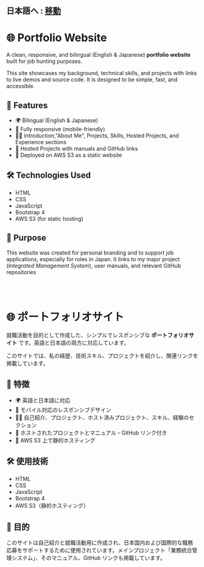 ## 日本語へ : [移動](#japanese-section)

# 🌐 Portfolio Website

A clean, responsive, and bilingual (English & Japanese) **portfolio website** built for job hunting purposes.

This site showcases my background, technical skills, and projects with links to live demos and source code. It is designed to be simple, fast, and accessible.

## 🧩 Features

- 🌍 Bilingual (English & Japanese)
- 📱 Fully responsive (mobile-friendly)
- 🧑‍💼 Introduction,"About Me", Projects, Skills, Hosted Projects, and Experience sections
- 🔗 Hosted Projects with manuals and GitHub links
- 🚀 Deployed on AWS S3 as a static website

## 🛠️ Technologies Used

- HTML
- CSS
- JavaScript
- Bootstrap 4
- AWS S3 (for static hosting)

## 🎯 Purpose

This website was created for personal branding and to support job applications, especially for roles in Japan. It links to my major project (*Integrated Management System*), user manuals, and relevant GitHub repositories

<br/> <br/>
<a name="japanese-section"></a>
# 🌐 ポートフォリオサイト

就職活動を目的として作成した、シンプルでレスポンシブな **ポートフォリオサイト** です。英語と日本語の両方に対応しています。

このサイトでは、私の経歴、技術スキル、プロジェクトを紹介し、関連リンクを掲載しています。

## 🧩 特徴

- 🌍 英語と日本語に対応
- 📱 モバイル対応のレスポンシブデザイン
- 🧑‍💼 自己紹介、プロジェクト、ホスト済みプロジェクト、スキル、経験のセクション
- 🔗 ホストされたプロジェクトとマニュアル・GitHub リンク付き
- 🚀 AWS S3 上で静的ホスティング

## 🛠️ 使用技術

- HTML
- CSS
- JavaScript
- Bootstrap 4
- AWS S3（静的ホスティング）

## 🎯 目的

このサイトは自己紹介と就職活動用に作成され、日本国内および国際的な職務応募をサポートするために使用されています。メインプロジェクト「業務統合管理システム」、そのマニュアル、GitHub リンクも掲載しています。
